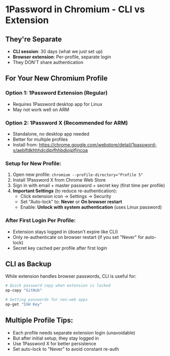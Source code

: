 # 1Password in Chromium - CLI vs Extension

## They're Separate
- **CLI session**: 30 days (what we just set up)
- **Browser extension**: Per-profile, separate login
- They DON'T share authentication

## For Your New Chromium Profile

### Option 1: 1Password Extension (Regular)
- Requires 1Password desktop app for Linux
- May not work well on ARM

### Option 2: 1Password X (Recommended for ARM)
- Standalone, no desktop app needed
- Better for multiple profiles
- Install from: https://chrome.google.com/webstore/detail/1password-x/aeblfdkhhhdcdjpifhhbdiojplfjncoa

### Setup for New Profile:
1. Open new profile: `chromium --profile-directory="Profile 5"`
2. Install 1Password X from Chrome Web Store
3. Sign in with email + master password + secret key (first time per profile)
4. **Important Settings** (to reduce re-authentication):
   - Click extension icon → Settings → Security
   - Set "Auto-lock" to: **Never** or **On browser restart**
   - Enable: **Unlock with system authentication** (uses Linux password)

### After First Login Per Profile:
- Extension stays logged in (doesn't expire like CLI)
- Only re-authenticate on browser restart (if you set "Never" for auto-lock)
- Secret key cached per profile after first login

## CLI as Backup
While extension handles browser passwords, CLI is useful for:
```bash
# Quick password copy when extension is locked
op-copy "GitHub"

# Getting passwords for non-web apps
op-get "SSH Key"
```

## Multiple Profile Tips:
- Each profile needs separate extension login (unavoidable)
- But after initial setup, they stay logged in
- Use 1Password X for better persistence
- Set auto-lock to "Never" to avoid constant re-auth